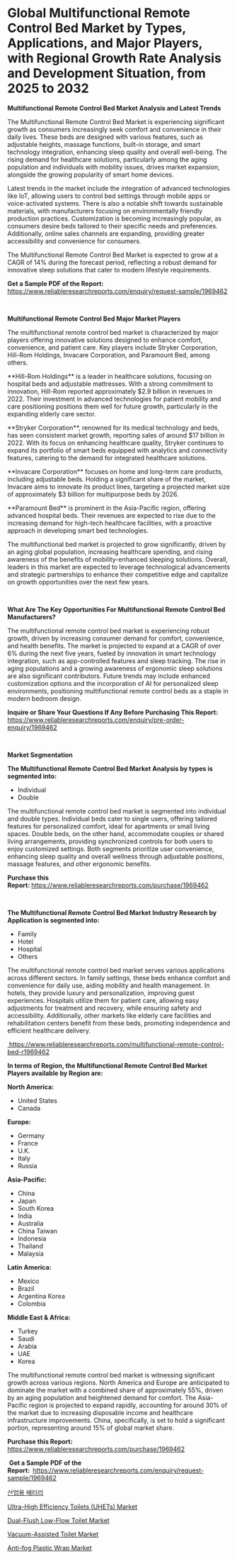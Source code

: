 <p><h1>Global Multifunctional Remote Control Bed Market by Types, Applications, and Major Players, with Regional Growth Rate Analysis and Development Situation, from 2025 to 2032</h1></p><p><strong>Multifunctional Remote Control Bed Market Analysis and Latest Trends</strong></p>
<p><p>The Multifunctional Remote Control Bed Market is experiencing significant growth as consumers increasingly seek comfort and convenience in their daily lives. These beds are designed with various features, such as adjustable heights, massage functions, built-in storage, and smart technology integration, enhancing sleep quality and overall well-being. The rising demand for healthcare solutions, particularly among the aging population and individuals with mobility issues, drives market expansion, alongside the growing popularity of smart home devices.</p><p>Latest trends in the market include the integration of advanced technologies like IoT, allowing users to control bed settings through mobile apps or voice-activated systems. There is also a notable shift towards sustainable materials, with manufacturers focusing on environmentally friendly production practices. Customization is becoming increasingly popular, as consumers desire beds tailored to their specific needs and preferences. Additionally, online sales channels are expanding, providing greater accessibility and convenience for consumers.</p><p>The Multifunctional Remote Control Bed Market is expected to grow at a CAGR of 14% during the forecast period, reflecting a robust demand for innovative sleep solutions that cater to modern lifestyle requirements.</p></p>
<p><strong>Get a Sample PDF of the Report:&nbsp;</strong> <a href="https://www.reliableresearchreports.com/enquiry/request-sample/1969462?utm_campaign=40&utm_medium=2&utm_source=Github&utm_content=ia&utm_term=06042025&utm_id=multifunctional-remote-control-bed">https://www.reliableresearchreports.com/enquiry/request-sample/1969462</a></p>
<p>&nbsp;</p>
<p><strong>Multifunctional Remote Control Bed Major Market Players</strong></p>
<p><p>The multifunctional remote control bed market is characterized by major players offering innovative solutions designed to enhance comfort, convenience, and patient care. Key players include Stryker Corporation, Hill-Rom Holdings, Invacare Corporation, and Paramount Bed, among others.</p><p>**Hill-Rom Holdings** is a leader in healthcare solutions, focusing on hospital beds and adjustable mattresses. With a strong commitment to innovation, Hill-Rom reported approximately $2.9 billion in revenues in 2022. Their investment in advanced technologies for patient mobility and care positioning positions them well for future growth, particularly in the expanding elderly care sector.</p><p>**Stryker Corporation**, renowned for its medical technology and beds, has seen consistent market growth, reporting sales of around $17 billion in 2022. With its focus on enhancing healthcare quality, Stryker continues to expand its portfolio of smart beds equipped with analytics and connectivity features, catering to the demand for integrated healthcare solutions.</p><p>**Invacare Corporation** focuses on home and long-term care products, including adjustable beds. Holding a significant share of the market, Invacare aims to innovate its product lines, targeting a projected market size of approximately $3 billion for multipurpose beds by 2026.</p><p>**Paramount Bed** is prominent in the Asia-Pacific region, offering advanced hospital beds. Their revenues are expected to rise due to the increasing demand for high-tech healthcare facilities, with a proactive approach in developing smart bed technologies.</p><p>The multifunctional bed market is projected to grow significantly, driven by an aging global population, increasing healthcare spending, and rising awareness of the benefits of mobility-enhanced sleeping solutions. Overall, leaders in this market are expected to leverage technological advancements and strategic partnerships to enhance their competitive edge and capitalize on growth opportunities over the next few years.</p></p>
<p>&nbsp;</p>
<p><strong>What Are The Key Opportunities For Multifunctional Remote Control Bed Manufacturers?</strong></p>
<p><p>The multifunctional remote control bed market is experiencing robust growth, driven by increasing consumer demand for comfort, convenience, and health benefits. The market is projected to expand at a CAGR of over 6% during the next five years, fueled by innovation in smart technology integration, such as app-controlled features and sleep tracking. The rise in aging populations and a growing awareness of ergonomic sleep solutions are also significant contributors. Future trends may include enhanced customization options and the incorporation of AI for personalized sleep environments, positioning multifunctional remote control beds as a staple in modern bedroom design.</p></p>
<p><strong>Inquire or Share Your Questions If Any Before Purchasing This Report:</strong> <a href="https://www.reliableresearchreports.com/enquiry/pre-order-enquiry/1969462?utm_campaign=40&utm_medium=2&utm_source=Github&utm_content=ia&utm_term=06042025&utm_id=multifunctional-remote-control-bed">https://www.reliableresearchreports.com/enquiry/pre-order-enquiry/1969462</a></p>
<p>&nbsp;</p>
<p><strong>Market Segmentation</strong></p>
<p><strong>The Multifunctional Remote Control Bed Market Analysis by types is segmented into:</strong></p>
<p><ul><li>Individual</li><li>Double</li></ul></p>
<p><p>The multifunctional remote control bed market is segmented into individual and double types. Individual beds cater to single users, offering tailored features for personalized comfort, ideal for apartments or small living spaces. Double beds, on the other hand, accommodate couples or shared living arrangements, providing synchronized controls for both users to enjoy customized settings. Both segments prioritize user convenience, enhancing sleep quality and overall wellness through adjustable positions, massage features, and other ergonomic benefits.</p></p>
<p><strong>Purchase this Report:&nbsp;</strong><a href="https://www.reliableresearchreports.com/purchase/1969462?utm_campaign=40&utm_medium=2&utm_source=Github&utm_content=ia&utm_term=06042025&utm_id=multifunctional-remote-control-bed">https://www.reliableresearchreports.com/purchase/1969462</a></p>
<p>&nbsp;</p>
<p><strong>The Multifunctional Remote Control Bed Market Industry Research by Application is segmented into:</strong></p>
<p><ul><li>Family</li><li>Hotel</li><li>Hospital</li><li>Others</li></ul></p>
<p><p>The multifunctional remote control bed market serves various applications across different sectors. In family settings, these beds enhance comfort and convenience for daily use, aiding mobility and health management. In hotels, they provide luxury and personalization, improving guest experiences. Hospitals utilize them for patient care, allowing easy adjustments for treatment and recovery, while ensuring safety and accessibility. Additionally, other markets like elderly care facilities and rehabilitation centers benefit from these beds, promoting independence and efficient healthcare delivery.</p></p>
<p><a href="https://www.reliableresearchreports.com/multifunctional-remote-control-bed-r1969462?utm_campaign=40&utm_medium=2&utm_source=Github&utm_content=ia&utm_term=06042025&utm_id=multifunctional-remote-control-bed">&nbsp;https://www.reliableresearchreports.com/multifunctional-remote-control-bed-r1969462</a></p>
<p><strong>In terms of Region, the Multifunctional Remote Control Bed Market Players available by Region are:</strong></p>
<p>
    <p> <strong> North America: </strong>
        <ul>
            <li>United States</li>
            <li>Canada</li>
        </ul>
        </p> 
    <p> <strong> Europe: </strong>
        <ul>
            <li>Germany</li>
            <li>France</li>
            <li>U.K.</li>
            <li>Italy</li>
            <li>Russia</li>
        </ul>
        </p> 
    <p> <strong> Asia-Pacific: </strong>
        <ul>
            <li>China</li>
            <li>Japan</li>
            <li>South Korea</li>
            <li>India</li>
            <li>Australia</li>
            <li>China Taiwan</li>
            <li>Indonesia</li>
            <li>Thailand</li>
            <li>Malaysia</li>
        </ul>
        </p> 
    <p> <strong> Latin America: </strong>
        <ul>
            <li>Mexico</li>
            <li>Brazil</li>
            <li>Argentina Korea</li>
            <li>Colombia</li>
        </ul>
        </p> 
    <p> <strong> Middle East & Africa: </strong>
        <ul>
            <li>Turkey</li>
            <li>Saudi</li>
            <li>Arabia</li>
            <li>UAE</li>
            <li>Korea</li>
        </ul>
    </p>
    </p>
<p><p>The multifunctional remote control bed market is witnessing significant growth across various regions. North America and Europe are anticipated to dominate the market with a combined share of approximately 55%, driven by an aging population and heightened demand for comfort. The Asia-Pacific region is projected to expand rapidly, accounting for around 30% of the market due to increasing disposable income and healthcare infrastructure improvements. China, specifically, is set to hold a significant portion, representing around 15% of global market share.</p></p>
<p><strong>Purchase this Report: </strong><a href="https://www.reliableresearchreports.com/purchase/1969462?utm_campaign=40&utm_medium=2&utm_source=Github&utm_content=ia&utm_term=06042025&utm_id=multifunctional-remote-control-bed">https://www.reliableresearchreports.com/purchase/1969462</a></p>
<p>&nbsp;<strong>Get a Sample PDF of the Report:&nbsp;&nbsp;</strong><a href="https://www.reliableresearchreports.com/enquiry/request-sample/1969462?utm_campaign=40&utm_medium=2&utm_source=Github&utm_content=ia&utm_term=06042025&utm_id=multifunctional-remote-control-bed">https://www.reliableresearchreports.com/enquiry/request-sample/1969462</a></p>
<p><strong></strong></p>
<p><p><a href="https://github.com/sougarounis/Market-Research-Report-List-7/blob/main/848187552200.md?utm_campaign=40&utm_medium=2&utm_source=Github&utm_content=ia&utm_term=06042025&utm_id=multifunctional-remote-control-bed">산업용 배터리</a></p><p><a href="https://github.com/obajimlaweh59/Market-Research-Report-List-1/blob/main/ultra-high-efficiency-toilets-uhets-market.md?utm_campaign=40&utm_medium=2&utm_source=Github&utm_content=ia&utm_term=06042025&utm_id=multifunctional-remote-control-bed">Ultra-High Efficiency Toilets (UHETs) Market</a></p><p><a href="https://github.com/cordaysamaya/Market-Research-Report-List-1/blob/main/dual-flush-low-flow-toilet-market.md?utm_campaign=40&utm_medium=2&utm_source=Github&utm_content=ia&utm_term=06042025&utm_id=multifunctional-remote-control-bed">Dual-Flush Low-Flow Toilet Market</a></p><p><a href="https://github.com/botocniveda/Market-Research-Report-List-1/blob/main/vacuum-assisted-toilet-market.md?utm_campaign=40&utm_medium=2&utm_source=Github&utm_content=ia&utm_term=06042025&utm_id=multifunctional-remote-control-bed">Vacuum-Assisted Toilet Market</a></p><p><a href="https://github.com/muoioconzej8/Market-Research-Report-List-1/blob/main/anti-fog-plastic-wrap-market.md?utm_campaign=40&utm_medium=2&utm_source=Github&utm_content=ia&utm_term=06042025&utm_id=multifunctional-remote-control-bed">Anti-fog Plastic Wrap Market</a></p></p>